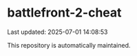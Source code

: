 # battlefront-2-cheat

Last updated: 2025-07-01 14:08:53

This repository is automatically maintained.
